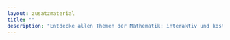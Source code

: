 ```yaml
---
layout: zusatzmaterial
title: ""
description: "Entdecke allen Themen der Mathematik: interaktiv und kostenlos."
---
```


<style>
  #ichkann-box .icon:hover {
  color: var(--hauptfarbe-hover); 
  transform: scale(1.2);
}
</style>

  <div id="ichkann-box" style="
  display: flex;
  justify-content: center;
  align-items: center;
  font-size: 2em;
  color: var(--hauptfarbe);
  text-align: center;
  padding: 0 0.5rem;
  max-width: 700px;
  width: 100%;
  overflow-x: hidden;
  flex-wrap: wrap;
  margin: 0 auto;
">
  <span id="ichkann-text" style="
    display: inline;
    pointer-events: none;
    word-break: break-word;
    overflow-wrap: break-word;
    hyphens: auto;
  "></span>
  <span id="ichkann-icon" style="margin-left: 0.5rem; white-space: nowrap;"></span>
</div>

<script>
async function ladeKompetenzBox() {
  try {
    const response = await fetch("/kompetenzliste.json");
    const daten = await response.json();

    if (!Array.isArray(daten) || daten.length === 0) {
      document.getElementById("ichkann-text").innerText = "Keine Kompetenzdaten verfügbar.";
      return;
    }

    const zufall = daten[Math.floor(Math.random() * daten.length)];
    const frage = zufall["Ich kann"].replace(/\.$/, "?");
    const nummer = parseFloat(zufall.Nummer).toString();
    const ziel = `lernbereiche/${zufall.Gebiet}/${zufall.Lernbereich}/uebungen.html#aufgabe-${nummer}`;

    const span = document.getElementById("ichkann-text");
    span.textContent = ""; // leeren

    const iconContainer = document.getElementById("ichkann-icon");
    iconContainer.innerHTML = ""; // Icon sofort löschen

    const vollerText = `Kannst du ${frage} `;

    function typeWriter(text, element, delay = 50, callback) {
      let i = 0;
      function schreiben() {
        if (i < text.length) {
          element.textContent += text.charAt(i);
          i++;
          setTimeout(schreiben, delay);
        } else if (callback) {
          callback();
        }
      }
      schreiben();
    }

typeWriter(vollerText, span, 50, () => {
  const icon = document.createElement("i");
  icon.className = "fas fa-arrow-circle-right icon";
  icon.style.cursor = "pointer";
  icon.onclick = () => {
    window.location.href = ziel;
  };
  iconContainer.appendChild(icon);

  // Zeitverzögerter Neustart erst nach dem vollständigen Schreiben
  setTimeout(() => {
    ladeKompetenzBox();
  }, 5000); // 5 Sekunden nach vollständiger Anzeige
});
  
  } catch (err) {
    document.getElementById("ichkann-text").innerText = "Fehler beim Laden der Kompetenzen.";
    console.error(err);
  }
}

ladeKompetenzBox();
</script>
